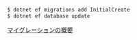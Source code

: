 

```bash
$ dotnet ef migrations add InitialCreate
$ dotnet ef database update
```

[マイグレーションの概要](https://learn.microsoft.com/ja-jp/ef/core/managing-schemas/migrations/?tabs=dotnet-core-cli)